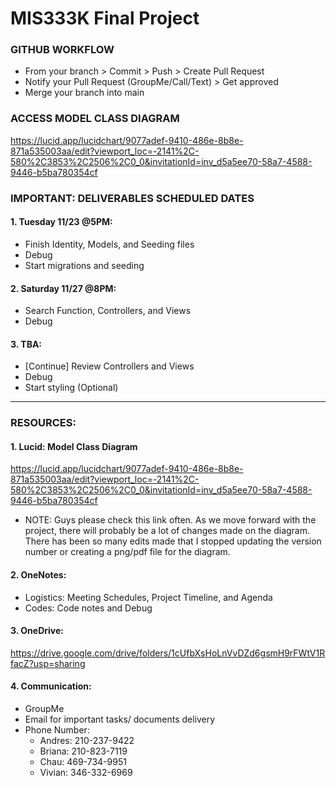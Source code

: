 # MIS333K Final Project 

### GITHUB WORKFLOW
- From your branch > Commit > Push > Create Pull Request 
- Notify your Pull Request (GroupMe/Call/Text) > Get approved 
- Merge your branch into main 

### ACCESS MODEL CLASS DIAGRAM
https://lucid.app/lucidchart/9077adef-9410-486e-8b8e-871a535003aa/edit?viewport_loc=-2141%2C-580%2C3853%2C2506%2C0_0&invitationId=inv_d5a5ee70-58a7-4588-9446-b5ba780354cf

### IMPORTANT: DELIVERABLES SCHEDULED DATES
#### 1. Tuesday 11/23 @5PM: 
- Finish Identity, Models, and Seeding files
- Debug 
- Start migrations and seeding 
#### 2. Saturday 11/27 @8PM: 
- Search Function, Controllers, and Views
- Debug 
#### 3. TBA: 
- [Continue] Review Controllers and Views 
- Debug
- Start styling (Optional) 

__________________________________________________________________

### RESOURCES: 
#### 1. Lucid: Model Class Diagram 
https://lucid.app/lucidchart/9077adef-9410-486e-8b8e-871a535003aa/edit?viewport_loc=-2141%2C-580%2C3853%2C2506%2C0_0&invitationId=inv_d5a5ee70-58a7-4588-9446-b5ba780354cf
- NOTE: Guys please check this link often. As we move forward with the project, there will probably be a lot of changes made on the diagram. There has been so many edits made that I stopped updating the version number or creating a png/pdf file for the diagram. 
#### 2. OneNotes: 
- Logistics: Meeting Schedules, Project Timeline, and Agenda 
- Codes: Code notes and Debug 
#### 3. OneDrive: 
https://drive.google.com/drive/folders/1cUfbXsHoLnVvDZd6gsmH9rFWtV1RfacZ?usp=sharing
#### 4. Communication: 
- GroupMe
- Email for important tasks/ documents delivery 
- Phone Number: 
  - Andres: 210-237-9422
  - Briana: 210-823-7119
  - Chau:  469-734-9951
  - Vivian: 346-332-6969   
